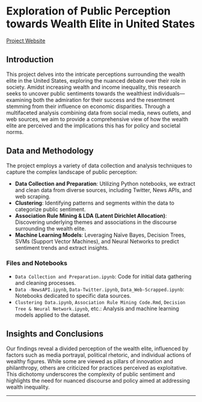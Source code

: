 # Exploration of Public Perception towards Wealth Elite in United States

[Project Website](https://sites.google.com/view/explorationofpublicperceptiont/introduction)

## Introduction

This project delves into the intricate perceptions surrounding the wealth elite in the United States, exploring the nuanced debate over their role in society. Amidst increasing wealth and income inequality, this research seeks to uncover public sentiments towards the wealthiest individuals—examining both the admiration for their success and the resentment stemming from their influence on economic disparities. Through a multifaceted analysis combining data from social media, news outlets, and web sources, we aim to provide a comprehensive view of how the wealth elite are perceived and the implications this has for policy and societal norms.

## Data and Methodology

The project employs a variety of data collection and analysis techniques to capture the complex landscape of public perception:

- **Data Collection and Preparation**: Utilizing Python notebooks, we extract and clean data from diverse sources, including Twitter, News APIs, and web scraping.
- **Clustering**: Identifying patterns and segments within the data to categorize public sentiment.
- **Association Rule Mining & LDA (Latent Dirichlet Allocation)**: Discovering underlying themes and associations in the discourse surrounding the wealth elite.
- **Machine Learning Models**: Leveraging Naïve Bayes, Decision Trees, SVMs (Support Vector Machines), and Neural Networks to predict sentiment trends and extract insights.

### Files and Notebooks

- `Data Collection and Preparation.ipynb`: Code for initial data gathering and cleaning processes.
- `Data -NewsAPI.ipynb`, `Data-Twitter.ipynb`, `Data_Web-Scrapped.ipynb`: Notebooks dedicated to specific data sources.
- `Clustering Data.ipynb`, `Association Rule Mining Code.Rmd`, `Decision Tree & Neural Network.ipynb`, etc.: Analysis and machine learning models applied to the dataset.

## Insights and Conclusions

Our findings reveal a divided perception of the wealth elite, influenced by factors such as media portrayal, political rhetoric, and individual actions of wealthy figures. While some are viewed as pillars of innovation and philanthropy, others are criticized for practices perceived as exploitative. This dichotomy underscores the complexity of public sentiment and highlights the need for nuanced discourse and policy aimed at addressing wealth inequality.


---

